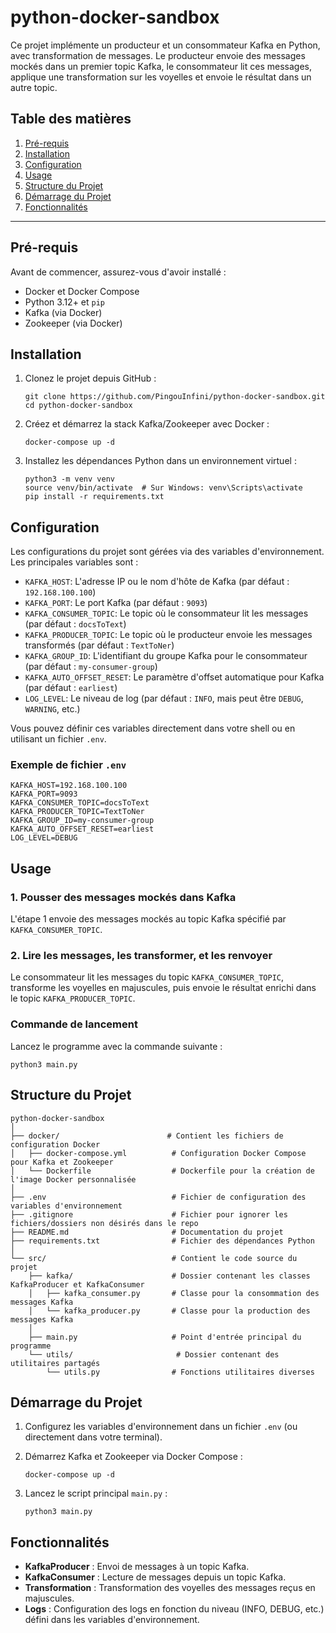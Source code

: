 # python-docker-sandbox

Ce projet implémente un producteur et un consommateur Kafka en Python, avec transformation de messages. Le producteur envoie des messages mockés dans un premier topic Kafka, le consommateur lit ces messages, applique une transformation sur les voyelles et envoie le résultat dans un autre topic.

## Table des matières

1. [Pré-requis](#pré-requis)
2. [Installation](#installation)
3. [Configuration](#configuration)
4. [Usage](#usage)
5. [Structure du Projet](#structure-du-projet)
6. [Démarrage du Projet](#démarrage-du-projet)
7. [Fonctionnalités](#fonctionnalités)

---

## Pré-requis

Avant de commencer, assurez-vous d'avoir installé :

- Docker et Docker Compose
- Python 3.12+ et ```pip```
- Kafka (via Docker)
- Zookeeper (via Docker)

## Installation

1. Clonez le projet depuis GitHub :

   ```
   git clone https://github.com/PingouInfini/python-docker-sandbox.git
   cd python-docker-sandbox
   ```

2. Créez et démarrez la stack Kafka/Zookeeper avec Docker :

   ```
   docker-compose up -d
   ```

3. Installez les dépendances Python dans un environnement virtuel :

   ```
   python3 -m venv venv
   source venv/bin/activate  # Sur Windows: venv\Scripts\activate
   pip install -r requirements.txt
   ```

## Configuration

Les configurations du projet sont gérées via des variables d'environnement. Les principales variables sont :

- `KAFKA_HOST`: L'adresse IP ou le nom d'hôte de Kafka (par défaut : `192.168.100.100`)
- `KAFKA_PORT`: Le port Kafka (par défaut : `9093`)
- `KAFKA_CONSUMER_TOPIC`: Le topic où le consommateur lit les messages (par défaut : `docsToText`)
- `KAFKA_PRODUCER_TOPIC`: Le topic où le producteur envoie les messages transformés (par défaut : `TextToNer`)
- `KAFKA_GROUP_ID`: L'identifiant du groupe Kafka pour le consommateur (par défaut : `my-consumer-group`)
- `KAFKA_AUTO_OFFSET_RESET`: Le paramètre d'offset automatique pour Kafka (par défaut : `earliest`)
- `LOG_LEVEL`: Le niveau de log (par défaut : `INFO`, mais peut être `DEBUG`, `WARNING`, etc.)

Vous pouvez définir ces variables directement dans votre shell ou en utilisant un fichier `.env`.

### Exemple de fichier `.env`

```
KAFKA_HOST=192.168.100.100
KAFKA_PORT=9093
KAFKA_CONSUMER_TOPIC=docsToText
KAFKA_PRODUCER_TOPIC=TextToNer
KAFKA_GROUP_ID=my-consumer-group
KAFKA_AUTO_OFFSET_RESET=earliest
LOG_LEVEL=DEBUG
```

## Usage

### 1. Pousser des messages mockés dans Kafka

L'étape 1 envoie des messages mockés au topic Kafka spécifié par `KAFKA_CONSUMER_TOPIC`.

### 2. Lire les messages, les transformer, et les renvoyer

Le consommateur lit les messages du topic `KAFKA_CONSUMER_TOPIC`, transforme les voyelles en majuscules, puis envoie le résultat enrichi dans le topic `KAFKA_PRODUCER_TOPIC`.

### Commande de lancement

Lancez le programme avec la commande suivante :

```
python3 main.py
```

## Structure du Projet

```
python-docker-sandbox
│
├── docker/                        # Contient les fichiers de configuration Docker
│   ├── docker-compose.yml          # Configuration Docker Compose pour Kafka et Zookeeper
│   └── Dockerfile                  # Dockerfile pour la création de l'image Docker personnalisée
│
├── .env                            # Fichier de configuration des variables d'environnement
├── .gitignore                      # Fichier pour ignorer les fichiers/dossiers non désirés dans le repo
├── README.md                       # Documentation du projet
├── requirements.txt                # Fichier des dépendances Python
│
└── src/                            # Contient le code source du projet
    ├── kafka/                      # Dossier contenant les classes KafkaProducer et KafkaConsumer
    │   ├── kafka_consumer.py       # Classe pour la consommation des messages Kafka
    │   └── kafka_producer.py       # Classe pour la production des messages Kafka
    │
    ├── main.py                     # Point d'entrée principal du programme
    └── utils/                       # Dossier contenant des utilitaires partagés
        └── utils.py                # Fonctions utilitaires diverses
```

## Démarrage du Projet

1. Configurez les variables d'environnement dans un fichier `.env` (ou directement dans votre terminal).
2. Démarrez Kafka et Zookeeper via Docker Compose :

   ```
   docker-compose up -d
   ```

3. Lancez le script principal `main.py` :

   ```
   python3 main.py
   ```

## Fonctionnalités

- **KafkaProducer** : Envoi de messages à un topic Kafka.
- **KafkaConsumer** : Lecture de messages depuis un topic Kafka.
- **Transformation** : Transformation des voyelles des messages reçus en majuscules.
- **Logs** : Configuration des logs en fonction du niveau (INFO, DEBUG, etc.) défini dans les variables d'environnement.
